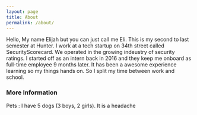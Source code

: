 ```yaml
---
layout: page
title: About
permalink: /about/
---
```


Hello, My name Elijah but you can just call me Eli. This is my second to last semester at Hunter. I work at a tech startup on 34th street called SecurityScorecard. We operated in the growing indeustry of security ratings. I started off as an intern back in 2016 and they keep me onboard as full-time employee 9 months later. It has been a awesome experience learning so my things hands on. So I split my time between work and school.

### More Information

Pets : I have 5 dogs (3 boys, 2 girls). It is a headache

